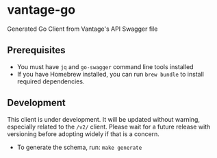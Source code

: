 # vantage-go
Generated Go Client from Vantage's API Swagger file

## Prerequisites
- You must have `jq` and `go-swagger` command line tools installed
- If you have Homebrew installed, you can run `brew bundle` to install required dependencies.

## Development
This client is under development. It will be updated without warning, especially related to the `/v2/` client. Please wait for a future release with versioning before adopting widely if that is a concern.

- To generate the schema, run: `make generate`
